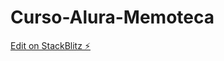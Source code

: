 # Curso-Alura-Memoteca

[Edit on StackBlitz ⚡️](https://stackblitz.com/edit/stackblitz-starters-dlfj4k)